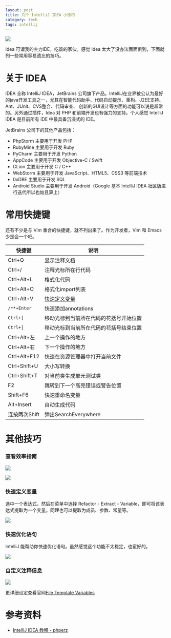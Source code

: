 ```yaml
---
layout: post
title: 几个 IntelliJ IDEA 小技巧
category: tech
tags: intellij
---
```


![](https://cdn.kelu.org/blog/tags/intellij.jpg)

Idea 可谓我的主力IDE，吃饭的家伙。感觉 Idea 太大了没办法面面俱到，下面就列一些常用容易遗忘的技巧。

# 关于 IDEA

IDEA 全称 IntelliJ IDEA，JetBrains 公司旗下产品。IntelliJ在业界被公认为最好的java开发工具之一，尤其在智能代码助手、代码自动提示、重构、J2EE支持、Ant、JUnit、CVS整合、代码审查、 创新的GUI设计等方面的功能可以说是超常的。另外通过插件，Idea 对 PHP 和前端开发也有强力的支持。个人感觉 IntelliJ IDEA 是目前所有 IDE 中最具备沉浸式的 IDE。

JetBrains 公司下的其他产品包括：

* PhpStorm 主要用于开发 PHP
* RubyMine 主要用于开发 Ruby
* PyCharm 主要用于开发 Python
* AppCode 主要用于开发 Objective-C / Swift
* CLion 主要用于开发 C / C++
* WebStorm 主要用于开发 JavaScript、HTML5、CSS3 等前端技术
* 0xDBE 主要用于开发 SQL
* Android Studio 主要用于开发 Android（Google 基本 IntelliJ IDEA 社区版进行迭代所以也姑且算上）

# 常用快捷键

还有不少是与 Vim 重合的快捷键，就不列出来了。作为开发者，Vim 和 Emacs  少是会一个吧。    


| 快捷键  | 说明  |
|---|---|
| Ctrl+Q | 显示注释文档 |
| Ctrl+/	 | 注释光标所在行代码 |
| Ctrl+Alt+L | 格式化代码 |
| Ctrl+Alt+O | 格式化import列表 |
| Ctrl+Alt+V | [快速定义变量][1] |
| `/**+Enter` | 快速添加annotations |
| `Ctrl+[` | 移动光标到当前所在代码的花括号开始位置 |
| `Ctrl+]` | 移动光标到当前所在代码的花括号结束位置 |
| Ctrl+Alt+左 | 上一个操作的地方 |
| Ctrl+Alt+右 | 下一个操作的地方 |
| Ctrl+Alt+F12 | 快速在资源管理器中打开当前文件 |
| Ctrl+Shift+U | 大小写转换 |
| Ctrl+Shift+T | 对当前类生成单元测试类 |
| F2 | 跳转到下一个高亮错误或警告位置 |
| Shift+F6 | 快速重命名变量 |
| Alt+Insert | 自动生成代码 |
| 连按两次Shift | 弹出SearchEverywhere |

# 其他技巧

### 查看效率指南

![](https://cdn.kelu.org/blog/2017/03/20170305183744.jpg)

![](https://cdn.kelu.org/blog/2017/03/20170305183724.jpg)

### <span id='extract'>快速定义变量</span>

选中一个表达式，然后在菜单中选择 Refactor - Extract - Variable，即可将该表达式提取为一个变量。同理也可以提取为成员、参数、常量等。

![](https://cdn.kelu.org/blog/2017/03/1421151681_4076.jpg)

### 快速优化语句

IntelliJ 能帮助你快速优化语句。虽然感觉这个功能不太稳定，也蛮好的。

![](https://cdn.kelu.org/blog/2017/03/1421151682_6823.jpg)

### 自定义注释信息

![](https://cdn.kelu.org/blog/2017/03/20170305210510.jpg)

更详细设定查看官网[File Template Variables](https://www.jetbrains.com/help/idea/2016.3/file-template-variables.html)

# 参考资料

* [IntelliJ IDEA 教程 - phperz](http://www.phperz.com/article/15/0923/159068.html)

[1]: #extract